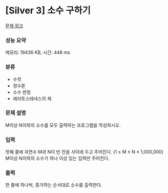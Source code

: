 # [Silver 3] 소수 구하기

[문제 링크](https://www.acmicpc.net/problem/1929) 

### 성능 요약

메모리: 19436 KB, 시간: 448 ms

### 분류

* 수학
* 정수론
* 소수 판정
* 에라토스테네스의 체

### 문제 설명

<p>M이상 N이하의 소수를 모두 출력하는 프로그램을 작성하시오.</p>

### 입력 

<p>첫째 줄에 자연수 M과 N이 빈 칸을 사이에 두고 주어진다. (1 ≤ M ≤ N ≤ 1,000,000) M이상 N이하의 소수가 하나 이상 있는 입력만 주어진다.</p>

### 출력 

<p>한 줄에 하나씩, 증가하는 순서대로 소수를 출력한다.</p>
